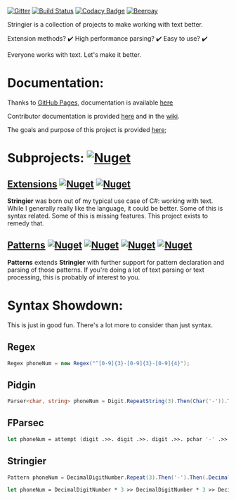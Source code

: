 ﻿[![Gitter](https://badges.gitter.im/Stringier/community.svg)](https://gitter.im/Stringier/community?utm_source=badge&utm_medium=badge&utm_campaign=pr-badge)
[![Build Status](https://dev.azure.com/p-kell/Stringier/_apis/build/status/Entomy.Stringier?branchName=master)](https://dev.azure.com/p-kell/Stringier/_build/latest?definitionId=2&branchName=master)
[![Codacy Badge](https://api.codacy.com/project/badge/Grade/02ab838da67f4c929ef985b3f7d8a732)](https://www.codacy.com/app/Entomy/Stringier?utm_source=github.com&amp;utm_medium=referral&amp;utm_content=Entomy/Stringier&amp;utm_campaign=Badge_Grade)
[![Beerpay](https://img.shields.io/beerpay/Entomy/Stringier.svg)](https://beerpay.io/Entomy/Stringier)

Stringier is a collection of projects to make working with text better.

Extension methods? ✔️ High performance parsing? ✔️ Easy to use? ✔️

Everyone works with text. Let's make it better.

# Documentation:

Thanks to [GitHub Pages](https://pages.github.com/), documentation is available [here](https://entomy.github.io/Stringier/)

Contributor documentation is provided [here](https://github.com/Entomy/Stringier/blob/master/CONTRIBUTING.md) and in the [wiki](https://github.com/Entomy/Stringier/wiki).

The goals and purpose of this project is provided [here](https://github.com/Entomy/Stringier/blob/master/GOALS_AND_PURPOSE.md);

# Subprojects: [![Nuget](https://img.shields.io/nuget/dt/Stringier?label=Meta%20Package&logo=nuget)](https://www.nuget.org/packages/Stringier/)

## [Extensions](https://github.com/Entomy/Stringier/tree/master/Extensions) [![Nuget](https://img.shields.io/nuget/dt/Stringier.Extensions.svg?label=Extensions&logo=Nuget)](https://www.nuget.org/packages/Stringier.Extensions/) [![Nuget](https://img.shields.io/nuget/dt/Stringier.Extensions.FSharp?label=F%23%20&logo=nuget)](https://www.nuget.org/packages/Stringier.Extensions.FSharp/)

**Stringier** was born out of my typical use case of C#: working with text. While I generally really like the language, it could be better. Some of this is syntax related. Some of this is missing features. This project exists to remedy that.

## [Patterns](https://github.com/Entomy/Stringier/tree/master/Patterns) [![Nuget](https://img.shields.io/nuget/dt/Stringier.Patterns.svg?label=Patterns&logo=nuget)](https://www.nuget.org/packages/Stringier.Patterns/) [![Nuget](https://img.shields.io/nuget/dt/Stringier.Patterns.FSharp?label=F%23%20&logo=nuget)](https://www.nuget.org/packages/Stringier.Patterns.FSharp/) [![Nuget](https://img.shields.io/nuget/dt/Stringier.Patterns.MSTest?label=MSTest&logo=nuget)](https://www.nuget.org/packages/Stringier.Patterns.MSTest/) [![Nuget](https://img.shields.io/nuget/dt/Stringier.Patterns.MSTest?label=NUnit&logo=nuget)](https://www.nuget.org/packages/Stringier.Patterns.NUnit/)

**Patterns** extends **Stringier** with further support for pattern declaration and parsing of those patterns. If you're doing a lot of text parsing or text processing, this is probably of interest to you.


# Syntax Showdown:

This is just in good fun. There's a lot more to consider than just syntax.

## Regex

~~~~ csharp
Regex phoneNum = new Regex("^[0-9]{3}-[0-9]{3}-[0-9]{4}");
~~~~

## Pidgin

~~~~ csharp
Parser<char, string> phoneNum = Digit.RepeatString(3).Then(Char('-')).Then(Digit.RepeatString(3)).Then(Char('-')).Then(Digit.RepeatString(4));
~~~~

## FParsec

~~~~ fsharp
let phoneNum = attempt (digit .>>. digit .>>. digit .>>. pchar '-' .>>. digit .>>. digit .>>. digit .>>. pchar '-' .>>. digit .>>. digit .>>. digit .>>. digit)
~~~~

## Stringier

~~~~ csharp
Pattern phoneNum = DecimalDigitNumber.Repeat(3).Then('-').Then(.DecimalDigitNumber.Repeat(3)).Then('-').Then(DecimalDigitNumber.Repeat(4));
~~~~
~~~~ fsharp
let phoneNum = DecimalDigitNumber * 3 >> DecimalDigitNumber * 3 >> DecimalDigitNumber * 4
~~~~
